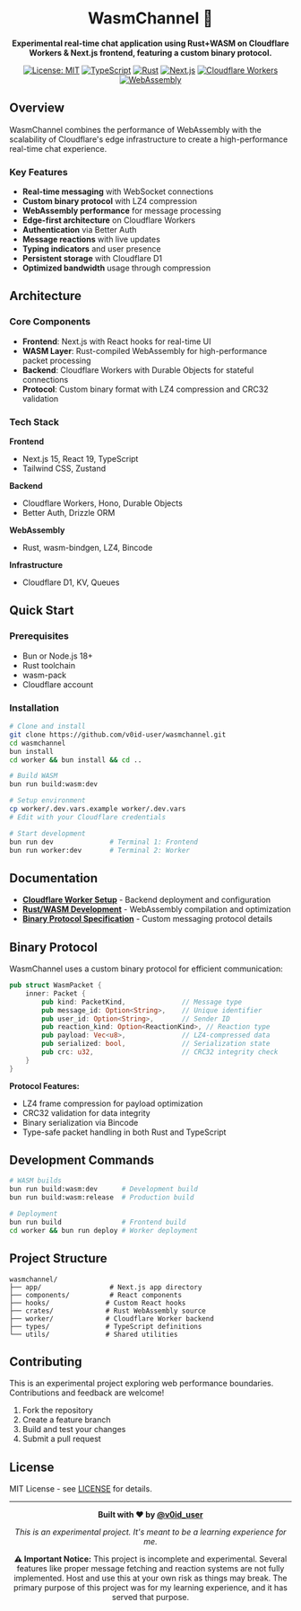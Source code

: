 <div align="center">

# WasmChannel 🦀

**Experimental real-time chat application using Rust+WASM on Cloudflare Workers & Next.js frontend, featuring a custom binary protocol.**

[![License: MIT](https://img.shields.io/badge/License-MIT-yellow.svg)](https://opensource.org/licenses/MIT)
[![TypeScript](https://img.shields.io/badge/TypeScript-007ACC?logo=typescript&logoColor=white)](https://www.typescriptlang.org/)
[![Rust](https://img.shields.io/badge/Rust-000000?logo=rust&logoColor=white)](https://www.rust-lang.org/)
[![Next.js](https://img.shields.io/badge/Next.js-000000?logo=next.js&logoColor=white)](https://nextjs.org/)
[![Cloudflare Workers](https://img.shields.io/badge/Cloudflare-F38020?logo=cloudflare&logoColor=white)](https://workers.cloudflare.com/)
[![WebAssembly](https://img.shields.io/badge/WebAssembly-654FF0?logo=webassembly&logoColor=white)](https://webassembly.org/)

</div>

## Overview

WasmChannel combines the performance of WebAssembly with the scalability of Cloudflare's edge infrastructure to create a high-performance real-time chat experience.

### Key Features

- **Real-time messaging** with WebSocket connections
- **Custom binary protocol** with LZ4 compression
- **WebAssembly performance** for message processing
- **Edge-first architecture** on Cloudflare Workers
- **Authentication** via Better Auth
- **Message reactions** with live updates
- **Typing indicators** and user presence
- **Persistent storage** with Cloudflare D1
- **Optimized bandwidth** usage through compression

## Architecture

### Core Components

- **Frontend**: Next.js with React hooks for real-time UI
- **WASM Layer**: Rust-compiled WebAssembly for high-performance packet processing
- **Backend**: Cloudflare Workers with Durable Objects for stateful connections
- **Protocol**: Custom binary format with LZ4 compression and CRC32 validation

### Tech Stack

**Frontend**
- Next.js 15, React 19, TypeScript
- Tailwind CSS, Zustand

**Backend**
- Cloudflare Workers, Hono, Durable Objects
- Better Auth, Drizzle ORM

**WebAssembly**
- Rust, wasm-bindgen, LZ4, Bincode

**Infrastructure**
- Cloudflare D1, KV, Queues

## Quick Start

### Prerequisites
- Bun or Node.js 18+
- Rust toolchain
- wasm-pack
- Cloudflare account

### Installation

```bash
# Clone and install
git clone https://github.com/v0id-user/wasmchannel.git
cd wasmchannel
bun install
cd worker && bun install && cd ..

# Build WASM
bun run build:wasm:dev

# Setup environment
cp worker/.dev.vars.example worker/.dev.vars
# Edit with your Cloudflare credentials

# Start development
bun run dev              # Terminal 1: Frontend
bun run worker:dev       # Terminal 2: Worker
```

## Documentation

- **[Cloudflare Worker Setup](worker/README.md)** - Backend deployment and configuration
- **[Rust/WASM Development](crates/README.md)** - WebAssembly compilation and optimization
- **[Binary Protocol Specification](#binary-protocol)** - Custom messaging protocol details

## Binary Protocol

WasmChannel uses a custom binary protocol for efficient communication:

```rust
pub struct WasmPacket {
    inner: Packet {
        pub kind: PacketKind,              // Message type
        pub message_id: Option<String>,    // Unique identifier  
        pub user_id: Option<String>,       // Sender ID
        pub reaction_kind: Option<ReactionKind>, // Reaction type
        pub payload: Vec<u8>,              // LZ4-compressed data
        pub serialized: bool,              // Serialization state
        pub crc: u32,                      // CRC32 integrity check
    }
}
```

**Protocol Features:**
- LZ4 frame compression for payload optimization
- CRC32 validation for data integrity
- Binary serialization via Bincode
- Type-safe packet handling in both Rust and TypeScript

## Development Commands

```bash
# WASM builds
bun run build:wasm:dev      # Development build
bun run build:wasm:release  # Production build

# Deployment
bun run build               # Frontend build
cd worker && bun run deploy # Worker deployment
```

## Project Structure

```
wasmchannel/
├── app/                 # Next.js app directory
├── components/          # React components  
├── hooks/              # Custom React hooks
├── crates/             # Rust WebAssembly source
├── worker/             # Cloudflare Worker backend
├── types/              # TypeScript definitions
└── utils/              # Shared utilities
```

## Contributing

This is an experimental project exploring web performance boundaries. Contributions and feedback are welcome!

1. Fork the repository
2. Create a feature branch
3. Build and test your changes
4. Submit a pull request

## License

MIT License - see [LICENSE](LICENSE) for details.

---

<div align="center">

**Built with ❤️ by [@v0id_user](https://x.com/v0id_user)**

*This is an experimental project. It's meant to be a learning experience for me.*

**⚠️ Important Notice:**
This project is incomplete and experimental. Several features like proper message fetching and reaction systems are not fully implemented. Host and use this at your own risk as things may break. The primary purpose of this project was for my learning experience, and it has served that purpose.

</div>